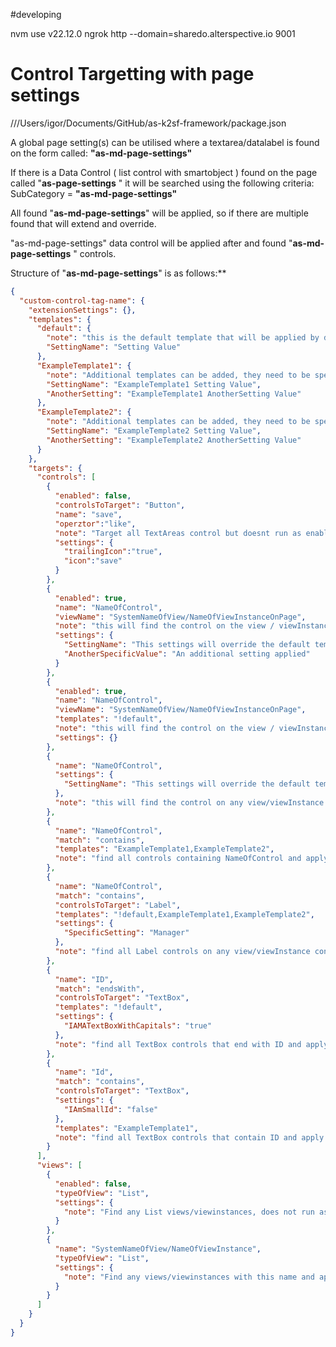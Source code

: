 

#developing

nvm use v22.12.0
ngrok http --domain=sharedo.alterspective.io 9001




# Control Targetting with page settings
///Users/igor/Documents/GitHub/as-k2sf-framework/package.json

A global page setting(s) can be utilised where a textarea/datalabel is found on the form called: **"as-md-page-settings"**

If there is a Data Control ( list control with smartobject ) found on the page called "**as-page-settings** " it will be searched using the following criteria:
SubCategory = **"as-md-page-settings"**


All found "**as-md-page-settings**" will be applied, so if there are multiple found that will extend and override.

"as-md-page-settings" data control will be applied after and found "**as-md-page-settings** " controls.

Structure of "**as-md-page-settings**" is as follows:**

```json
{
  "custom-control-tag-name": {
    "extensionSettings": {},
    "templates": {
      "default": {
        "note": "this is the default template that will be applied by default unless specifically excluded using !default",
        "SettingName": "Setting Value"
      },
      "ExampleTemplate1": {
        "note": "Additional templates can be added, they need to be specifically applied",
        "SettingName": "ExampleTemplate1 Setting Value",
        "AnotherSetting": "ExampleTemplate1 AnotherSetting Value"
      },
      "ExampleTemplate2": {
        "note": "Additional templates can be added, they need to be specifically applied",
        "SettingName": "ExampleTemplate2 Setting Value",
        "AnotherSetting": "ExampleTemplate2 AnotherSetting Value"
      }
    },
    "targets": {
      "controls": [
        {
          "enabled": false,
          "controlsToTarget": "Button",
          "name": "save",
          "operztor":"like",
          "note": "Target all TextAreas control but doesnt run as enabled is false",
          "settings": {
            "trailingIcon":"true",
            "icon":"save"
          }
        },
        {
          "enabled": true,
          "name": "NameOfControl",
          "viewName": "SystemNameOfView/NameOfViewInstanceOnPage",
          "note": "this will find the control on the view / viewInstance and apply the default",
          "settings": {
            "SettingName": "This settings will override the default template",
            "AnotherSpecificValue": "An additional setting applied"
          }
        },
        {
          "enabled": true,
          "name": "NameOfControl",
          "viewName": "SystemNameOfView/NameOfViewInstanceOnPage",
          "templates": "!default",
          "note": "this will find the control on the view / viewInstance and WILL NOT apply the default template",
          "settings": {}
        },
        {
          "name": "NameOfControl",
          "settings": {
            "SettingName": "This settings will override the default template"
          },
          "note": "this will find the control on any view/viewInstance and apply only default and any control specified settings as priority"
        },
        {
          "name": "NameOfControl",
          "match": "contains",
          "templates": "ExampleTemplate1,ExampleTemplate2",
          "note": "find all controls containing NameOfControl and apply default, ExampleTemplate1 and ExampleTemplate2 templates"
        },
        {
          "name": "NameOfControl",
          "match": "contains",
          "controlsToTarget": "Label",
          "templates": "!default,ExampleTemplate1,ExampleTemplate2",
          "settings": {
            "SpecificSetting": "Manager"
          },
          "note": "find all Label controls on any view/viewInstance containing NameOfControl and DOES NOT apply default, applied  ExampleTemplate1 and ExampleTemplate2 templates + specified settings"
        },
        {
          "name": "ID",
          "match": "endsWith",
          "controlsToTarget": "TextBox",
          "templates": "!default",
          "settings": {
            "IAMATextBoxWithCapitals": "true"
          },
          "note": "find all TextBox controls that end with ID and apply only the settings"
        },
        {
          "name": "Id",
          "match": "contains",
          "controlsToTarget": "TextBox",
          "settings": {
            "IAmSmallId": "false"
          },
          "templates": "ExampleTemplate1",
          "note": "find all TextBox controls that contain ID and apply only the default template, ExampleTemplate1 template and settings"
        }
      ],
      "views": [
        {
          "enabled": false,
          "typeOfView": "List",
          "settings": {
            "note": "Find any List views/viewinstances, does not run as enabled is false"
          }
        },
        {
          "name": "SystemNameOfView/NameOfViewInstance",
          "typeOfView": "List",
          "settings": {
            "note": "Find any views/viewinstances with this name and appy, if there are more than one viewInstance that is a child of a view with this name it will be targeted"
          }
        }
      ]
    }
  }
}

```
